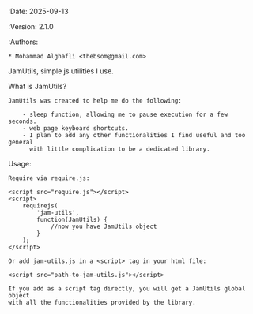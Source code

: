 :Date: 2025-09-13

:Version: 2.1.0

:Authors:

    * Mohammad Alghafli <thebsom@gmail.com>

JamUtils, simple js utilities I use.

What is JamUtils?

    JamUtils was created to help me do the following:
    
        - sleep function, allowing me to pause execution for a few seconds.
        - web page keyboard shortcuts.
        - I plan to add any other functionalities I find useful and too general
          with little complication to be a dedicated library.

Usage:
    
    Require via require.js:
    
    <script src="require.js"></script>
    <script>
        requirejs(
            'jam-utils',
            function(JamUtils) {
                //now you have JamUtils object
            }
        );
    </script>
    
    Or add jam-utils.js in a <script> tag in your html file:
    
    <script src="path-to-jam-utils.js"></script>
    
    If you add as a script tag directly, you will get a JamUtils global object
    with all the functionalities provided by the library.

